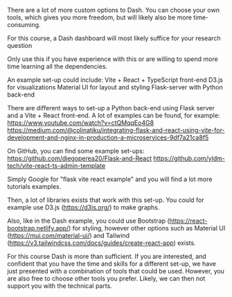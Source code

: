 There are a lot of more custom options to Dash. You can choose your own tools, which gives you more freedom, but will likely also be more time-consuming. 

For this course, a Dash dashboard will most likely suffice for your research question

Only use this if you have experience with this or are willing to spend more time learning all the dependencies. 

An example set-up could include:
Vite + React + TypeScript front-end 
D3.js for visualizations
Material UI for layout and styling
Flask-server with Python back-end

There are different ways to set-up a Python back-end using Flask server and a Vite + React front-end. A lot of examples can be found, for example: 
https://www.youtube.com/watch?v=ctQMqqEo4G8
https://medium.com/@colinatjku/integrating-flask-and-react-using-vite-for-development-and-nginx-in-production-a-microservices-9df7a21ca8f5 

On GitHub, you can find some example set-ups:
https://github.com/diegoperea20/Flask-and-React
https://github.com/yldm-tech/vite-react-ts-admin-template 

Simply Google for "flask vite react example" and you will find a lot more tutorials examples. 

Then, a lot of libraries exists that work with this set-up. You could for example use D3.js (https://d3js.org/) to make graphs. 

Also, like in the Dash example, you could use Bootstrap (https://react-bootstrap.netlify.app/) for styling, however other options such as Material UI (https://mui.com/material-ui/) and Tailwind (https://v3.tailwindcss.com/docs/guides/create-react-app) exists. 

For this course Dash is more than sufficient. 
If you are interested, and confident that you have the time and skills for a different set-up, we have just presented with a combination of tools that could be used. 
However, you are also free to choose other tools you prefer. Likely, we can then not support you with the technical parts.

